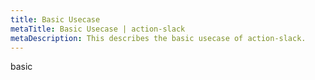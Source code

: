 ```yaml
---
title: Basic Usecase
metaTitle: Basic Usecase | action-slack
metaDescription: This describes the basic usecase of action-slack.
---
```


basic

